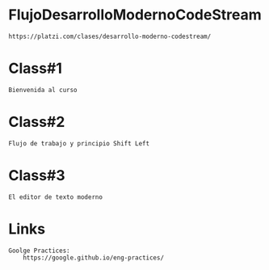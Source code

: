 # FlujoDesarrolloModernoCodeStream
    https://platzi.com/clases/desarrollo-moderno-codestream/
# Class#1
    Bienvenida al curso        
# Class#2
    Flujo de trabajo y principio Shift Left
# Class#3    
    El editor de texto moderno
# Links
    Goolge Practices:
        https://google.github.io/eng-practices/

